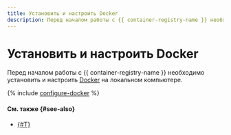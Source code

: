 ```yaml
---
title: Установить и настроить Docker
description: Перед началом работы с {{ container-registry-name }} необходимо установить и настроить Docker на локальном компьютере.
---
```


# Установить и настроить Docker

Перед началом работы с {{ container-registry-name }} необходимо установить и настроить [Docker](https://www.docker.com/) на локальном компьютере.

{% include [configure-docker](../../_includes/container-registry/configure-docker.md) %}

#### См. также {#see-also}

* [{#T}](./authentication.md)